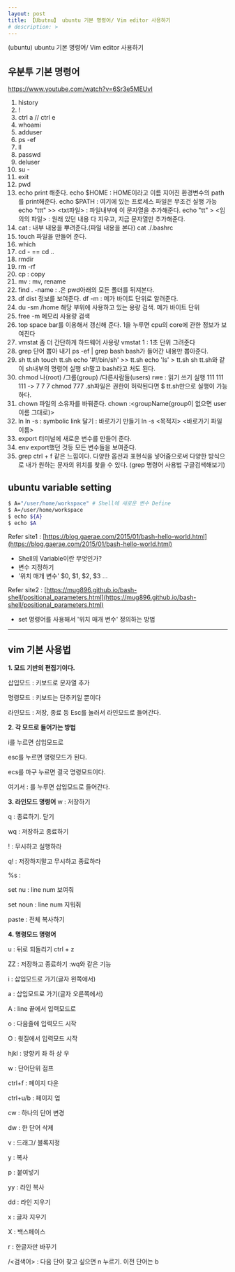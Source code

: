 ```yaml
---
layout: post
title: 【Ubutnu】 ubuntu 기본 명령어/ Vim editor 사용하기
# description: > 
---
```

(ubuntu) ubuntu 기본 명령어/ Vim editor 사용하기
## **우분투 기본 명령어** 

https://www.youtube.com/watch?v=6Sr3e5MEUvI

1. history
2. !<char>
3. ctrl a // ctrl e
4. whoami
5. adduser
6. ps -ef
7. ll
8. passwd <userName>
9. deluser <userName>
10. su - <user name>
11. exit
12. pwd
13. echo 
    print 해준다. 
    echo $HOME : HOME이라고 이름 지어진 환경변수의 path를 print해준다.
    echo $PATH : 여기에 있는 프로세스 파일은 무조건 실행 가능
    echo "ttt" >> <txt파일> : 파일내부에 이 문자열을 추가해준다. 
    echo "tt" > <임의의 파일> : 원래 있던 내용 다 지우고, 지금 문자열만 추가해준다. 
14. cat : 내부 내용을 뿌려준다.(파일 내용을 본다)
    cat ./.bashrc
15. touch <fileName test.txt>
    파일을 만들어 준다. 
16. which <program name>
17. cd - == cd ..
18. rmdir <directory _ empty>
19. rm -rf <directory name _ not empty>
20. cp : copy
21. mv : mv, rename
22. find . -name <fileName> : .은 pwd아래의 모든 폴더를 뒤져본다. 
23. df 
    dist 정보를 보여준다. df -m : 메가 바이트 단위로 알려준다.
24. du -sm /home
    해당 부위에 사용하고 있는 용량 검색. 메가 바이트 단위
25. free -m
    메모리 사용량 검색
26. top
    space bar를 이용해서 갱신해 준다.
    1을 누루면 cpu의 core에 관한 정보가 보여진다 
27. vmstat
    좀 더 간단하게 하드웨어 사용량
    vmstat 1 : 1초 단위 그려준다 
28. grep 단어 뽑아 내기
    ps -ef | grep bash
    bash가 들어간 내용만 뽑아준다. 
29. sh tt.sh
    touch tt.sh
    echo '#!/bin/sh' >> tt.sh
    echo 'ls' > tt.sh
    sh tt.sh와 같이 sh내부의 명령어 실행
    sh말고 bash라고 처도 된다. 
30. chmod 
    나(root) /그룹(group) /다른사람들(users)
    rwe : 읽기 쓰기 실행
    111 111 111 -> 7 7 7
    chmod 777 <fileName>
    .sh파일은 권한이 허락된다면 $ tt.sh만으로 실행이 가능하다. 
31. chown 
    파일의 소유자를 바꿔준다. 
    chown <userName>:<groupName(group이 없으면 user 이름 그대로)>
32. ln 
    ln -s : symbolic link 달기 : 바로가기 만들기
    ln -s <목적지> <바로가기 파일이름>
33. export
    터미널에 새로운 변수를 만들어 준다.
34. env
    export했던 것등 모든 변수들을 보여준다. 
35. grep
    ctrl + f 같은 느낌이다. 
    다양한 옵션과 표현식을 넣어줌으로써 다양한 방식으로
    내가 원하는 문자의 위치를 찾을 수 있다. (grep 명령어 사용법 구글검색해보기)



## ubuntu variable setting

```sh
$ A="/user/home/workspace" # Shell에 새로운 변수 Define
$ A=/user/home/workspace   
$ echo ${A}
$ echo $A
```

Refer site1 : [https://blog.gaerae.com/2015/01/bash-hello-world.html](https://blog.gaerae.com/2015/01/bash-hello-world.html)

- Shell의 Variable이란 무엇인가?
- 변수 지정하기
- '위치 매개 변수' $0, $1, $2, $3 ... 

Refer site2 : [https://mug896.github.io/bash-shell/positional_parameters.html](https://mug896.github.io/bash-shell/positional_parameters.html)

- set 명령어를 사용해서 '위치 매개 변수' 정의하는 방법



 

------

## **vim 기본 사용법**

**1. 모드 기반의 편집기이다.** 

삽입모드 : 키보드로 문자열 추가 

명령모드 : 키보드는 단추키일 뿐이다

라인모드 : 저장, 종료 등 Esc를 눌러서 라인모드로 들어간다.

 

**2. 각 모드로 들어가는 방법**

i를 누르면 삽입모드로 

esc를 누르면 명령모드가 된다.

ecs를 마구 누르면 결국 명령모드이다.

여기서 : 를 누루면 삽입모드로 들어간다. 

 

**3. 라인모드 명령어**
w : 저장하기 

q : 종료하기. 닫기

wq : 저장하고 종료하기

! : 무시하고 실행하라

q! : 저장하지말고 무시하고 종료하라

%s : 

set nu : line num 보여줘

set noun : line num 지워줘

paste : 전체 복사하기

 

**4. 명령모드 명령어**

u : 뒤로 되돌리기 ctrl + z

ZZ : 저장하고 종료하기 :wq와 같은 기능

i : 삽입모드로 가기(글자 왼쪽에서)

a : 삽입모드로 가기(글자 오른쪽에서)

A :  line 끝에서 입력모드로 

o : 다음줄에 입력모드 시작

O : 윗질에서 입력모드 시작

hjkl : 방향키 좌 하 상 우

w : 단어단위 점프

ctrl+f : 페이지 다운

ctrl+u/b : 페이지 업

cw : 하나의 단어 변경

dw : 한 단어 삭제

v : 드래그/ 블록지정

y : 복사

p : 붙여넣기

yy : 라인 복사

dd : 라인 지우기

x : 글자 지우기

X : 백스페이스

r : 한글자만 바꾸기

/<검색어> : 다음 단어 찾고 싶으면 n 누르기. 이전 단어는 b